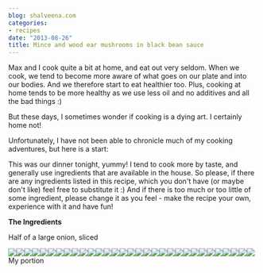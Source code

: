 ```yaml
---
blog: shalveena.com
categories:
- recipes
date: "2013-08-26"
title: Mince and wood ear mushrooms in black bean sauce
---
```


Max and I cook quite a bit at home, and eat out very seldom. When we cook, we tend to become more aware of what goes on our plate and into our bodies. And we therefore start to eat healthier too. Plus, cooking at home tends to be more healthy as we use less oil and no additives and all the bad things :)  
  
But these days, I sometimes wonder if cooking is a dying art. I certainly home not!  
  
Unfortunately, I have not been able to chronicle much of my cooking adventures, but here is a start:  
  
This was our dinner tonight, yummy! I tend to cook more by taste, and generally use ingredients that are available in the house. So please, if there are any ingredients listed in this recipe, which you don't have (or maybe don't like) feel free to substitute it :) And if there is too much or too little of some ingredient, please change it as you feel - make the recipe your own, experience with it and have fun!  
  
**The Ingredients**  
  
Half of a large onion, sliced  
  

[![](images/b4822-dscf5595.jpg)![](images/8b57f-dscf5597.jpg)![](images/d8371-dscf5598.jpg)![](images/bec40-dscf5599.jpg)![](images/989a7-dscf5600.jpg)![](images/8c85f-dscf5601.jpg)![](images/78d26-dscf5602.jpg)![](images/e1a0a-dscf5603.jpg)![](images/7fc3d-dscf5604.jpg)![](images/e48e4-dscf5618.jpg)![](images/fe84c-dscf5605.jpg)![](images/7a218-dscf5610.jpg)![](images/d6dc6-dscf5613.jpg)![](images/07a1d-dscf5611.jpg)![](images/50123-dscf5614.jpg)![](images/272b0-dscf5615.jpg)![](images/5ad1e-dscf5616.jpg)![](images/12aca-dscf5617.jpg)![](images/ed2c2-dscf5627.jpg)![](images/9a6af-dscf5620.jpg)![](images/fa3d3-dscf5626.jpg)![](images/4f0d4-dscf5629.jpg)![](images/9f983-dscf5633.jpg)![](images/241b1-dscf5634.jpg)![](images/16b67-dscf5639.jpg)![](images/deabb-dscf5642.jpg)![](images/5622d-dscf5646.jpg)![](images/c144f-dscf5644.jpg)![](images/3d86f-dscf5647.jpg)![](images/746c2-dscf5649.jpg)![](https://shalveena.files.wordpress.com/2013/08/746c2-dscf5649.jpg?w=300)](https://shalveena.files.wordpress.com/2013/08/1a214-dscf5594.jpg)My portion
